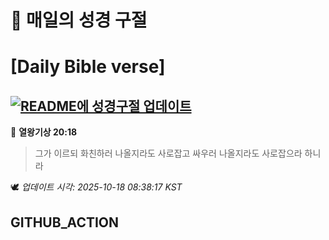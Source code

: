 # 🙏 매일의 성경 구절
# [Daily Bible verse]
## [![README에 성경구절 업데이트](https://github.com/DONGSUKA/first_test/actions/workflows/update-readme-bible.yml/badge.svg)](https://github.com/DONGSUKA/first_test/actions/workflows/update-readme-bible.yml)
<!-- START_BIBLE_VERSE -->
📖 **열왕기상 20:18**
> 그가 이르되 화친하러 나올지라도 사로잡고 싸우러 나올지라도 사로잡으라 하니라

🕊️ _업데이트 시각: 2025-10-18 08:38:17 KST_
  <!-- END_BIBLE_VERSE -->
## GITHUB_ACTION

